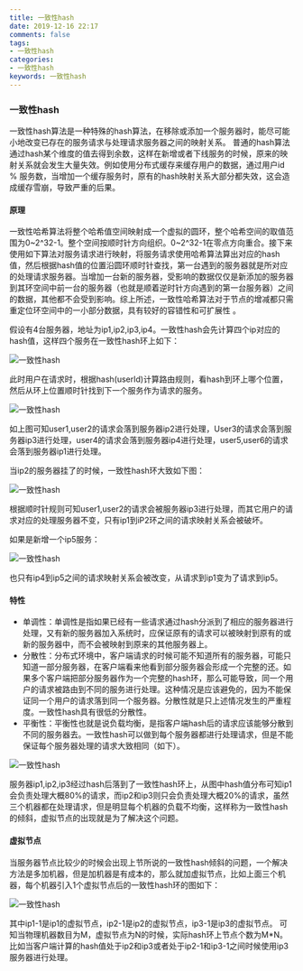 ```yaml
---
title: 一致性hash
date: 2019-12-16 22:17
comments: false
tags: 
- 一致性hash
categories: 
- 一致性hash
keywords: 一致性hash
---
```


### 一致性hash

一致性hash算法是一种特殊的hash算法，在移除或添加一个服务器时，能尽可能小地改变已存在的服务请求与处理请求服务器之间的映射关系。
普通的hash算法通过hash某个维度的值去得到余数，这样在新增或者下线服务的时候，原来的映射关系就会发生大量失效。例如使用分布式缓存来缓存用户的数据，通过用户id % 服务数，当增加一个缓存服务时，原有的hash映射关系大部分都失效，这会造成缓存雪崩，导致严重的后果。

#### 原理

一致性哈希算法将整个哈希值空间映射成一个虚拟的圆环，整个哈希空间的取值范围为0~2^32-1。整个空间按顺时针方向组织。0~2^32-1在零点方向重合。接下来使用如下算法对服务请求进行映射，将服务请求使用哈希算法算出对应的hash值，然后根据hash值的位置沿圆环顺时针查找，第一台遇到的服务器就是所对应的处理请求服务器。当增加一台新的服务器，受影响的数据仅仅是新添加的服务器到其环空间中前一台的服务器（也就是顺着逆时针方向遇到的第一台服务器）之间的数据，其他都不会受到影响。综上所述，一致性哈希算法对于节点的增减都只需重定位环空间中的一小部分数据，具有较好的容错性和可扩展性 。

假设有4台服务器，地址为ip1,ip2,ip3,ip4。一致性hash会先计算四个ip对应的hash值，这样四个服务在一致性hash环上如下：

![一致性hash](../../../uploads/algorithm/一致性hash/1.png)

此时用户在请求时，根据hash(userId)计算路由规则，看hash到环上哪个位置，然后从环上位置顺时针找到下一个服务作为请求的服务。

![一致性hash](../../../uploads/algorithm/一致性hash/2.png)

如上图可知user1,user2的请求会落到服务器ip2进行处理，User3的请求会落到服务器ip3进行处理，user4的请求会落到服务器ip4进行处理，user5,user6的请求会落到服务器ip1进行处理。

当ip2的服务器挂了的时候，一致性hash环大致如下图：

![一致性hash](../../../uploads/algorithm/一致性hash/3.png)


根据顺时针规则可知user1,user2的请求会被服务器ip3进行处理，而其它用户的请求对应的处理服务器不变，只有ip1到iP2环之间的请求映射关系会被破坏。

如果是新增一个ip5服务：

![一致性hash](../../../uploads/algorithm/一致性hash/4.png)

也只有ip4到ip5之间的请求映射关系会被改变，从请求到ip1变为了请求到ip5。

#### 特性

- 单调性：单调性是指如果已经有一些请求通过hash分派到了相应的服务器进行处理，又有新的服务器加入系统时，应保证原有的请求可以被映射到原有的或新的服务器中，而不会被映射到原来的其他服务器上。
- 分散性：分布式环境中，客户端请求的时候可能不知道所有的服务器，可能只知道一部分服务器，在客户端看来他看到部分服务器会形成一个完整的还。如果多个客户端把部分服务器作为一个完整的hash环，那么可能导致，同一个用户的请求被路由到不同的服务进行处理。这种情况是应该避免的，因为不能保证同一个用户的请求落到同一个服务器。分散性就是只上述情况发生的严重程度。一致性hash具有很低的分散性。
- 平衡性：平衡性也就是说负载均衡，是指客户端hash后的请求应该能够分散到不同的服务器去。一致性hash可以做到每个服务器都进行处理请求，但是不能保证每个服务器处理的请求大致相同（如下）。

![一致性hash](../../../uploads/algorithm/一致性hash/5.png)

服务器ip1,ip2,ip3经过hash后落到了一致性hash环上，从图中hash值分布可知ip1会负责处理大概80%的请求，而ip2和ip3则只会负责处理大概20%的请求，虽然三个机器都在处理请求，但是明显每个机器的负载不均衡，这样称为一致性hash的倾斜，虚拟节点的出现就是为了解决这个问题。

#### 虚拟节点

当服务器节点比较少的时候会出现上节所说的一致性hash倾斜的问题，一个解决方法是多加机器，但是加机器是有成本的，那么就加虚拟节点，比如上面三个机器，每个机器引入1个虚拟节点后的一致性hash环的图如下：

![一致性hash](../../../uploads/algorithm/一致性hash/6.png)

其中ip1-1是ip1的虚拟节点，ip2-1是ip2的虚拟节点，ip3-1是ip3的虚拟节点。
可知当物理机器数目为M，虚拟节点为N的时候，实际hash环上节点个数为M*N。比如当客户端计算的hash值处于ip2和ip3或者处于ip2-1和ip3-1之间时候使用ip3服务器进行处理。


